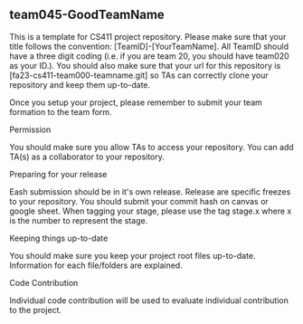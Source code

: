 ## team045-GoodTeamName

This is a template for CS411 project repository. Please make sure that your title follows the convention: [TeamID]-[YourTeamName]. All TeamID should have a three digit coding (i.e. if you are team 20, you should have team020 as your ID.). You should also make sure that your url for this repository is [fa23-cs411-team000-teamname.git] so TAs can correctly clone your repository and keep them up-to-date.

Once you setup your project, please remember to submit your team formation to the team form.

Permission

You should make sure you allow TAs to access your repository. You can add TA(s) as a collaborator to your repository.

Preparing for your release

Eash submission should be in it's own release. Release are specific freezes to your repository. You should submit your commit hash on canvas or google sheet. When tagging your stage, please use the tag stage.x where x is the number to represent the stage.

Keeping things up-to-date

You should make sure you keep your project root files up-to-date. Information for each file/folders are explained.

Code Contribution

Individual code contribution will be used to evaluate individual contribution to the project.
